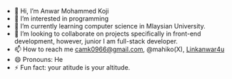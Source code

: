 - 👋 Hi, I’m Anwar Mohammed Koji
- 👀 I’m interested in programming
- 🌱 I’m currently learning computer science in Mlaysian University.
- 💞️ I’m looking to collaborate on projects specifically in front-end development, however, junior I am full-stack developer.
- 📫 How to reach me camk0966@gmail.com, @mahiko(X), [Linkanwar4u](https://www.linkedin.com/in/anwarkoji4u/)
- 😄 Pronouns: He
- ⚡ Fun fact: your atitude is your altitude.

<!---
Mahiamk/Mahiamk is a ✨ special ✨ repository because its `README.md` (this file) appears on your GitHub profile.
You can click the Preview link to take a look at your changes.
--->
